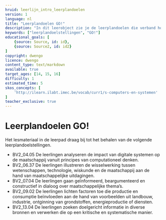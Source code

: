 ```yaml
---
hruid: leerlijn_intro_leerplandoelen
version: 1
language: nl
title: "Leerplandoelen GO!"
description: "In dit leerobject zie je de leerplandoelen die verband houden met het materiaal uit dit leerpad."
keywords: ["leerplandoelstellingen", "GO!"]
educational_goals: [
    {source: Source, id: id}, 
    {source: Source2, id: id2}
]
copyright: dwengo
licence: dwengo
content_type: text/markdown
available: true
target_ages: [14, 15, 16]
difficulty: 1
estimated_time: 5
skos_concepts: [
    'http://ilearn.ilabt.imec.be/vocab/curr1/s-computers-en-systemen'
]
teacher_exclusive: true
---
```


# Leerplandoelen GO!

Het lesmateriaal in de leerpad draag bij tot het behalen van de volgende leerplandoelstellingen.

<ul class="dwengo-content leerplandoelen">
    <li>BV2_04.05 De leerlingen analyseren de impact van digitale systemen op de maatschappij vanuit principes van computationeel denken.</li>
    <li>BV2_06.37 De leerlingen illustreren de wisselwerking tussen wetenschappen, technologie, wiskunde en de maatschappij aan de hand van maatschappelijke uitdagingen. </li>
    <li>BV2_07.04 De leerlingen gaan geïnformeerd, beargumenteerd en constructief in dialoog over maatschappelijke thema’s.</li>
    <li>BV2_09.02 De leerlingen lichten factoren toe die productie en consumptie beïnvloeden aan de hand van voorbeelden uit landbouw, industrie, ontginning van grondstoffen, energieproductie of diensten.</li>
    <li>BV2_13.04 De leerlingen zoeken doelgericht informatie in diverse bronnen en verwerken die op een kritische en systematische manier.</li>
</ul>